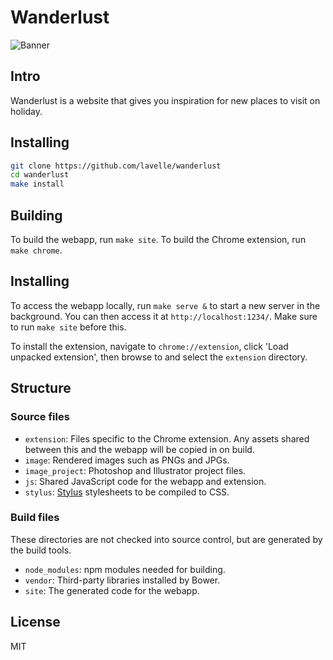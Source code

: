 # Wanderlust

![Banner](https://github.com/lavelle/wanderlust/blob/master/image/banner.jpg "Banner")

## Intro

Wanderlust is a website that gives you inspiration for new places to visit on holiday.

## Installing

```bash
git clone https://github.com/lavelle/wanderlust
cd wanderlust
make install
```

## Building

To build the webapp, run `make site`. To build the Chrome extension, run `make chrome`.

## Installing

To access the webapp locally, run `make serve &` to start a new server in the background. You can then access it at `http://localhost:1234/`. Make sure to run `make site` before this.

To install the extension, navigate to `chrome://extension`, click 'Load unpacked extension', then browse to and select the `extension` directory.

## Structure

### Source files

- `extension`: Files specific to the Chrome extension. Any assets shared between this and the webapp will be copied in on build.
- `image`: Rendered images such as PNGs and JPGs.
- `image_project`: Photoshop and Illustrator project files.
- `js`: Shared JavaScript code for the webapp and extension.
- `stylus`: [Stylus][] stylesheets to be compiled to CSS.

### Build files

These directories are not checked into source control, but are generated by the build tools.

- `node_modules`: npm modules needed for building.
- `vendor`: Third-party libraries installed by Bower.
- `site`: The generated code for the webapp.

## License

MIT

[stylus]: http://learnboost.github.io/stylus/
